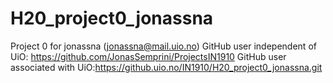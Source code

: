 # H20_project0_jonassna
Project 0 for jonassna (jonassna@mail.uio.no)
GitHub user independent of UiO: https://github.com/JonasSemprini/ProjectsIN1910
GitHub user associated with UiO:https://github.uio.no/IN1910/H20_project0_jonassna.git
